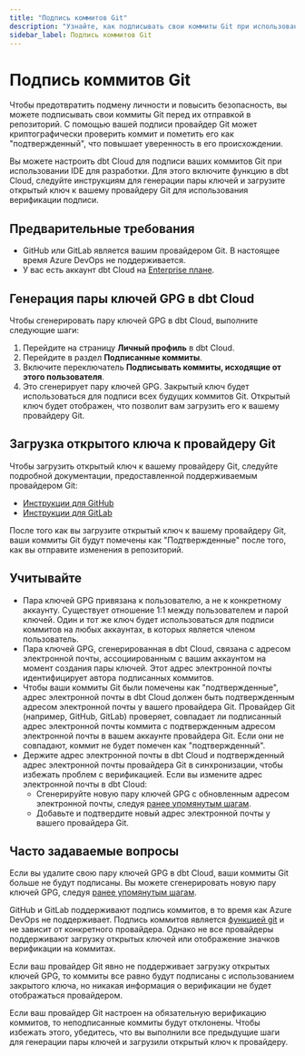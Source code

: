```yaml
---
title: "Подпись коммитов Git"
description: "Узнайте, как подписывать свои коммиты Git при использовании IDE для разработки."
sidebar_label: Подпись коммитов Git
---
```


# Подпись коммитов Git <Lifecycle status="Enterprise" />

Чтобы предотвратить подмену личности и повысить безопасность, вы можете подписывать свои коммиты Git перед их отправкой в репозиторий. С помощью вашей подписи провайдер Git может криптографически проверить коммит и пометить его как "подтвержденный", что повышает уверенность в его происхождении.

Вы можете настроить dbt Cloud для подписи ваших коммитов Git при использовании IDE для разработки. Для этого включите функцию в dbt Cloud, следуйте инструкциям для генерации пары ключей и загрузите открытый ключ к вашему провайдеру Git для использования верификации подписи.

## Предварительные требования

- GitHub или GitLab является вашим провайдером Git. В настоящее время Azure DevOps не поддерживается.
- У вас есть аккаунт dbt Cloud на [Enterprise плане](https://www.getdbt.com/pricing/).

## Генерация пары ключей GPG в dbt Cloud

Чтобы сгенерировать пару ключей GPG в dbt Cloud, выполните следующие шаги:
1. Перейдите на страницу **Личный профиль** в dbt Cloud.
2. Перейдите в раздел **Подписанные коммиты**.
3. Включите переключатель **Подписывать коммиты, исходящие от этого пользователя**.
4. Это сгенерирует пару ключей GPG. Закрытый ключ будет использоваться для подписи всех будущих коммитов Git. Открытый ключ будет отображен, что позволит вам загрузить его к вашему провайдеру Git.

<Lightbox src="/img/docs/dbt-cloud/example-git-signed-commits-setting.png" width="95%" title="Пример настройки профиля Подписанные коммиты" />

## Загрузка открытого ключа к провайдеру Git

Чтобы загрузить открытый ключ к вашему провайдеру Git, следуйте подробной документации, предоставленной поддерживаемым провайдером Git:

- [Инструкции для GitHub](https://docs.github.com/en/authentication/managing-commit-signature-verification/adding-a-gpg-key-to-your-github-account) 
- [Инструкции для GitLab](https://docs.gitlab.com/ee/user/project/repository/signed_commits/gpg.html) 

После того как вы загрузите открытый ключ к вашему провайдеру Git, ваши коммиты Git будут помечены как "Подтвержденные" после того, как вы отправите изменения в репозиторий.

<Lightbox src="/img/docs/dbt-cloud/git-sign-verified.jpg" width="95%" title="Пример подтвержденного коммита Git у провайдера Git." />

## Учитывайте

- Пара ключей GPG привязана к пользователю, а не к конкретному аккаунту. Существует отношение 1:1 между пользователем и парой ключей. Один и тот же ключ будет использоваться для подписи коммитов на любых аккаунтах, в которых является членом пользователь.
- Пара ключей GPG, сгенерированная в dbt Cloud, связана с адресом электронной почты, ассоциированным с вашим аккаунтом на момент создания пары ключей. Этот адрес электронной почты идентифицирует автора подписанных коммитов.
- Чтобы ваши коммиты Git были помечены как "подтвержденные", адрес электронной почты в dbt Cloud должен быть подтвержденным адресом электронной почты у вашего провайдера Git. Провайдер Git (например, GitHub, GitLab) проверяет, совпадает ли подписанный адрес электронной почты коммита с подтвержденным адресом электронной почты в вашем аккаунте провайдера Git. Если они не совпадают, коммит не будет помечен как "подтвержденный".
- Держите адрес электронной почты в dbt Cloud и подтвержденный адрес электронной почты провайдера Git в синхронизации, чтобы избежать проблем с верификацией. Если вы измените адрес электронной почты в dbt Cloud:
  - Сгенерируйте новую пару ключей GPG с обновленным адресом электронной почты, следуя [ранее упомянутым шагам](/docs/cloud/dbt-cloud-ide/git-commit-signing#generate-gpg-keypair-in-dbt-cloud).
  - Добавьте и подтвердите новый адрес электронной почты у вашего провайдера Git.

<!-- vale off -->

## Часто задаваемые вопросы

<!-- vale on -->

<DetailsToggle alt_header="Что произойдет, если я удалю свою пару ключей GPG в dbt Cloud?">

Если вы удалите свою пару ключей GPG в dbt Cloud, ваши коммиты Git больше не будут подписаны. Вы можете сгенерировать новую пару ключей GPG, следуя [ранее упомянутым шагам](/docs/cloud/dbt-cloud-ide/git-commit-signing#generate-gpg-keypair-in-dbt-cloud).
</DetailsToggle>

<DetailsToggle alt_header="Какие провайдеры Git поддерживают ключи GPG?">

GitHub и GitLab поддерживают подпись коммитов, в то время как Azure DevOps не поддерживает. Подпись коммитов является [функцией git](https://git-scm.com/book/ms/v2/Git-Tools-Signing-Your-Work) и не зависит от конкретного провайдера. Однако не все провайдеры поддерживают загрузку открытых ключей или отображение значков верификации на коммитах.

</DetailsToggle>

<DetailsToggle alt_header="Что делать, если мой провайдер Git не поддерживает ключи GPG?">

Если ваш провайдер Git явно не поддерживает загрузку открытых ключей GPG, то коммиты все равно будут подписаны с использованием закрытого ключа, но никакая информация о верификации не будет отображаться провайдером.

</DetailsToggle>

<DetailsToggle alt_header="Что делать, если мой провайдер Git требует, чтобы все коммиты были подписаны?">

Если ваш провайдер Git настроен на обязательную верификацию коммитов, то неподписанные коммиты будут отклонены. Чтобы избежать этого, убедитесь, что вы выполнили все предыдущие шаги для генерации пары ключей и загрузили открытый ключ к провайдеру.

</DetailsToggle>